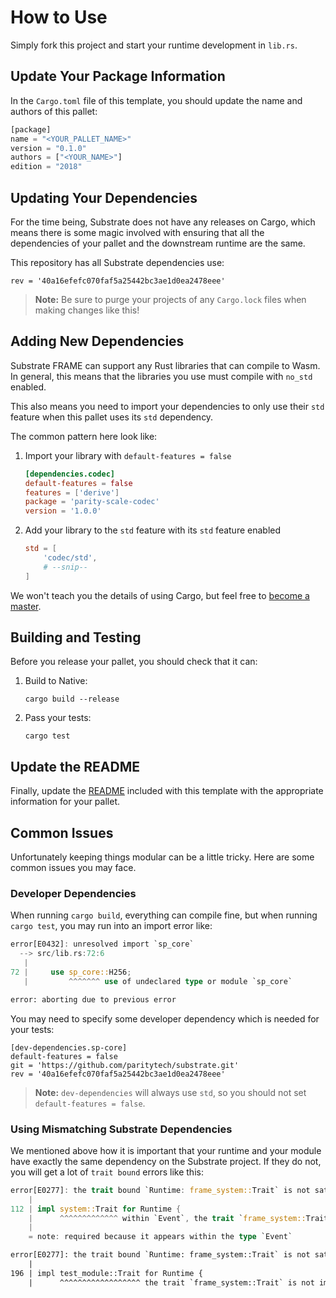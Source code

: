 # How to Use

Simply fork this project and start your runtime development in `lib.rs`.

## Update Your Package Information

In the `Cargo.toml` file of this template, you should update the name and authors of this pallet:

```rust
[package]
name = "<YOUR_PALLET_NAME>"
version = "0.1.0"
authors = ["<YOUR_NAME>"]
edition = "2018"
```

## Updating Your Dependencies

For the time being, Substrate does not have any releases on Cargo, which means there is some magic involved with ensuring that all the dependencies of your pallet and the downstream runtime are the same.

This repository has all Substrate dependencies use:

```
rev = '40a16efefc070faf5a25442bc3ae1d0ea2478eee'
```

> **Note:** Be sure to purge your projects of any `Cargo.lock` files when making changes like this!

## Adding New Dependencies

Substrate FRAME can support any Rust libraries that can compile to Wasm. In general, this means that the libraries you use must compile with `no_std` enabled.

This also means you need to import your dependencies to only use their `std` feature when this pallet uses its `std` dependency.

The common pattern here look like:

1. Import your library with `default-features = false`

    ```TOML
    [dependencies.codec]
    default-features = false
    features = ['derive']
    package = 'parity-scale-codec'
    version = '1.0.0'
    ```

2. Add your library to the `std` feature with its `std` feature enabled

    ```TOML
    std = [
        'codec/std',
        # --snip--
    ]
    ```

We won't teach you the details of using Cargo, but feel free to [become a master](https://doc.rust-lang.org/cargo/).

## Building and Testing

Before you release your pallet, you should check that it can:

1. Build to Native:

    ```
    cargo build --release
    ```

2. Pass your tests:

    ```
    cargo test
    ```

## Update the README

Finally, update the [README](README.md) included with this template with the appropriate information for your pallet.

## Common Issues

Unfortunately keeping things modular can be a little tricky. Here are some common issues you may face.

### Developer Dependencies

When running `cargo build`, everything can compile fine, but when running `cargo test`, you may run into an import error like:

```rust
error[E0432]: unresolved import `sp_core`
  --> src/lib.rs:72:6
   |
72 |     use sp_core::H256;
   |         ^^^^^^^ use of undeclared type or module `sp_core`

error: aborting due to previous error
```

You may need to specify some developer dependency which is needed for your tests:

```
[dev-dependencies.sp-core]
default-features = false
git = 'https://github.com/paritytech/substrate.git'
rev = '40a16efefc070faf5a25442bc3ae1d0ea2478eee'
```

> **Note:** `dev-dependencies` will always use `std`, so you should not set `default-features = false`.


### Using Mismatching Substrate Dependencies

We mentioned above how it is important that your runtime and your module have exactly the same dependency on the Substrate project. If they do not, you will get a lot of `trait bound` errors like this:

```rust
error[E0277]: the trait bound `Runtime: frame_system::Trait` is not satisfied in `Event`
    |
112 | impl system::Trait for Runtime {
    |      ^^^^^^^^^^^^^ within `Event`, the trait `frame_system::Trait` is not implemented for `Runtime`
    |
    = note: required because it appears within the type `Event`

error[E0277]: the trait bound `Runtime: frame_system::Trait` is not satisfied
    |
196 | impl test_module::Trait for Runtime {
    |      ^^^^^^^^^^^^^^^^^^ the trait `frame_system::Trait` is not implemented for `Runtime`
```
